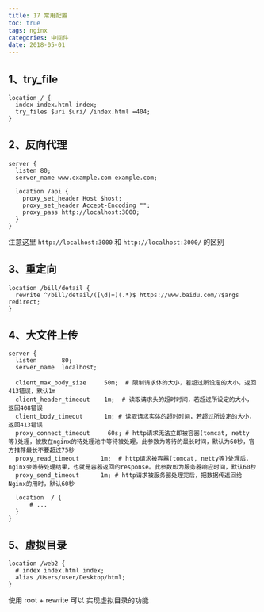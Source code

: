 ```yaml
---
title: 17 常用配置
toc: true
tags: nginx
categories: 中间件
date: 2018-05-01
---
```


## 1、try_file

```nginx
location / {
  index index.html index;
  try_files $uri $uri/ /index.html =404;
}
```

## 2、反向代理

```nginx
server {
  listen 80;
  server_name www.example.com example.com;

  location /api {
    proxy_set_header Host $host;
    proxy_set_header Accept-Encoding "";
    proxy_pass http://localhost:3000;
  }
}
```

注意这里 `http://localhost:3000` 和 `http://localhost:3000/` 的区别

## 3、重定向

```nginx
location /bill/detail {
  rewrite ^/bill/detail/([\d]+)(.*)$ https://www.baidu.com/?$args redirect;
}
```

## 4、大文件上传

```nginx
server {
  listen       80;
  server_name  localhost;
  
  client_max_body_size     50m;  # 限制请求体的大小，若超过所设定的大小，返回413错误，默认1m
  client_header_timeout    1m;  # 读取请求头的超时时间，若超过所设定的大小，返回408错误
  client_body_timeout      1m; # 读取请求实体的超时时间，若超过所设定的大小，返回413错误
  proxy_connect_timeout     60s; # http请求无法立即被容器(tomcat, netty等)处理，被放在nginx的待处理池中等待被处理。此参数为等待的最长时间，默认为60秒，官方推荐最长不要超过75秒
  proxy_read_timeout      1m;  # http请求被容器(tomcat, netty等)处理后，nginx会等待处理结果，也就是容器返回的response。此参数即为服务器响应时间，默认60秒
  proxy_send_timeout      1m; # http请求被服务器处理完后，把数据传返回给Nginx的用时，默认60秒

  location  / {
      # ...
  }
}   
```

## 5、虚拟目录

```
location /web2 {
  # index index.html index;
  alias /Users/user/Desktop/html;
}
```

使用 root + rewrite 可以 实现虚拟目录的功能
